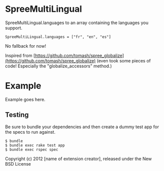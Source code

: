 SpreeMultiLingual
=================

SpreeMultiLingual.languages to an array containing the languages you support.

	SpreeMultiLingual.languages = ["fr", "en", "es"]
  
No fallback for now!


Inspired from [https://github.com/tomash/spree_globalize](https://github.com/tomash/spree_globalize) (even took some pieces of code! Especially the "globalize_accessors" method.)


Example
=======

Example goes here.

Testing
-------

Be sure to bundle your dependencies and then create a dummy test app for the specs to run against.

    $ bundle
    $ bundle exec rake test app
    $ bundle exec rspec spec

Copyright (c) 2012 [name of extension creator], released under the New BSD License
